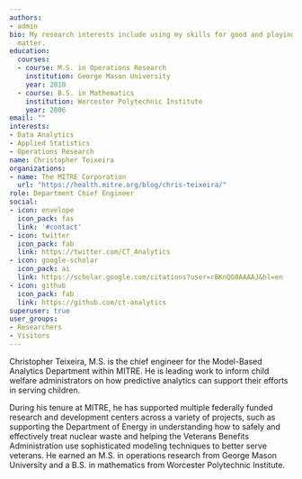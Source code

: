 ```yaml
---
authors:
- admin
bio: My research interests include using my skills for good and playing with baseball data.
  matter.
education:
  courses:
  - course: M.S. in Operations Research
    institution: George Mason University
    year: 2010
  - course: B.S. in Mathematics
    institution: Worcester Polytechnic Institute
    year: 2006
email: ""
interests:
- Data Analytics
- Applied Statistics
- Operations Research
name: Christopher Teixeira
organizations:
- name: The MITRE Corporation
  url: "https://health.mitre.org/blog/chris-teixeira/"
role: Department Chief Engineer
social:
- icon: envelope
  icon_pack: fas
  link: '#contact'
- icon: twitter
  icon_pack: fab
  link: https://twitter.com/CT_Analytics
- icon: google-scholar
  icon_pack: ai
  link: https://scholar.google.com/citations?user=rBKnQG0AAAAJ&hl=en
- icon: github
  icon_pack: fab
  link: https://github.com/ct-analytics
superuser: true
user_groups:
- Researchers
- Visitors
---
```


Christopher Teixeira, M.S. is the chief engineer for the Model-Based Analytics Department within MITRE. He is leading work to inform child welfare administrators on how predictive analytics can support their efforts in serving children.

During his tenure at MITRE, he has supported multiple federally funded research and development centers across a variety of projects, such as supporting the Department of Energy in understanding how to safely and effectively treat nuclear waste and helping the Veterans Benefits Administration use sophisticated modeling techniques to better serve veterans. He earned an M.S. in operations research from George Mason University and a B.S. in mathematics from Worcester Polytechnic Institute.
